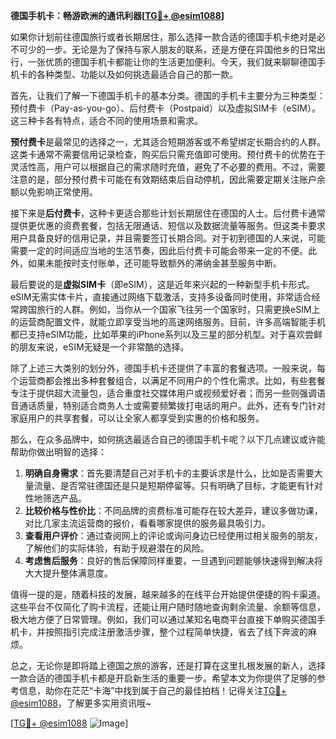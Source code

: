 **德国手机卡：畅游欧洲的通讯利器[[TG💪+ @esim1088](https://t.me/s/esim1088)]**

如果你计划前往德国旅行或者长期居住，那么选择一款合适的德国手机卡绝对是必不可少的一步。无论是为了保持与家人朋友的联系，还是方便在异国他乡的日常出行，一张优质的德国手机卡都能让你的生活更加便利。今天，我们就来聊聊德国手机卡的各种类型、功能以及如何挑选最适合自己的那一款。

首先，让我们了解一下德国手机卡的基本分类。德国的手机卡主要分为三种类型：预付费卡（Pay-as-you-go）、后付费卡（Postpaid）以及虚拟SIM卡（eSIM）。这三种卡各有特点，适合不同的使用场景和需求。

**预付费卡**是最常见的选择之一，尤其适合短期游客或不希望绑定长期合约的人群。这类卡通常不需要信用记录检查，购买后只需充值即可使用。预付费卡的优势在于灵活性高，用户可以根据自己的需求随时充值，避免了不必要的费用。不过，需要注意的是，部分预付费卡可能在有效期结束后自动停机，因此需要定期关注账户余额以免影响正常使用。

接下来是**后付费卡**，这种卡更适合那些计划长期居住在德国的人士。后付费卡通常提供更优惠的资费套餐，包括无限通话、短信以及数据流量等服务。但这类卡要求用户具备良好的信用记录，并且需要签订长期合同。对于初到德国的人来说，可能需要一定的时间适应当地的生活节奏，因此后付费卡可能会带来一定的不便。此外，如果未能按时支付账单，还可能导致额外的滞纳金甚至服务中断。

最后要说的是**虚拟SIM卡**（即eSIM），这是近年来兴起的一种新型手机卡形式。eSIM无需实体卡片，直接通过网络下载激活，支持多设备同时使用，非常适合经常跨国旅行的人群。例如，当你从一个国家飞往另一个国家时，只需更换eSIM上的运营商配置文件，就能立即享受当地的高速网络服务。目前，许多高端智能手机都已支持eSIM功能，比如苹果的iPhone系列以及三星的部分机型。对于喜欢尝鲜的朋友来说，eSIM无疑是一个非常酷的选择。

除了上述三大类别的划分外，德国手机卡还提供了丰富的套餐选项。一般来说，每个运营商都会推出多种套餐组合，以满足不同用户的个性化需求。比如，有些套餐专注于提供超大流量包，适合重度社交媒体用户或视频爱好者；而另一些则强调语音通话质量，特别适合商务人士或需要频繁拨打电话的用户。此外，还有专门针对家庭用户的共享套餐，可以让全家人都享受到实惠的价格和服务。

那么，在众多品牌中，如何挑选最适合自己的德国手机卡呢？以下几点建议或许能帮助你做出明智的选择：

1. **明确自身需求**：首先要清楚自己对手机卡的主要诉求是什么，比如是否需要大量流量、是否常驻德国还是只是短期停留等。只有明确了目标，才能更有针对性地筛选产品。
2. **比较价格与性价比**：不同品牌的资费标准可能存在较大差异，建议多做功课，对比几家主流运营商的报价，看看哪家提供的服务最具吸引力。
3. **查看用户评价**：通过查阅网上的评论或询问身边已经使用过相关服务的朋友，了解他们的实际体验，有助于规避潜在的风险。
4. **考虑售后服务**：良好的售后保障同样重要，一旦遇到问题能够快速得到解决将大大提升整体满意度。

值得一提的是，随着科技的发展，越来越多的在线平台开始提供便捷的购卡渠道。这些平台不仅简化了购卡流程，还能让用户随时随地查询剩余流量、余额等信息，极大地方便了日常管理。例如，我们可以通过某知名电商平台直接下单购买德国手机卡，并按照指引完成注册激活步骤，整个过程简单快捷，省去了线下奔波的麻烦。

总之，无论你是即将踏上德国之旅的游客，还是打算在这里扎根发展的新人，选择一款合适的德国手机卡都是开启新生活的重要一步。希望本文为你提供了足够的参考信息，助你在茫茫“卡海”中找到属于自己的最佳拍档！记得关注[TG💪+ @esim1088](https://t.me/s/esim1088)，了解更多实用资讯哦~

[[TG💪+ @esim1088](https://t.me/s/esim1088) ![Image](https://i.postimg.cc/4NQfJmqS/Snipaste-2025-05-13-00-14-12.png)]